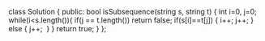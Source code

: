 class Solution {
public:
bool isSubsequence(string s, string t) {
int i=0, j=0;
while(i<s.length()){
if(j == t.length())
return false;
if(s[i]==t[j]) {
i++;
j++;
}
else {
j++;
​
}
}
return true;
}
};